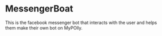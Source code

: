 # MessengerBoat
This is the facebook messenger bot that interacts with the user and helps them make their own bot on MyPOlly. 
